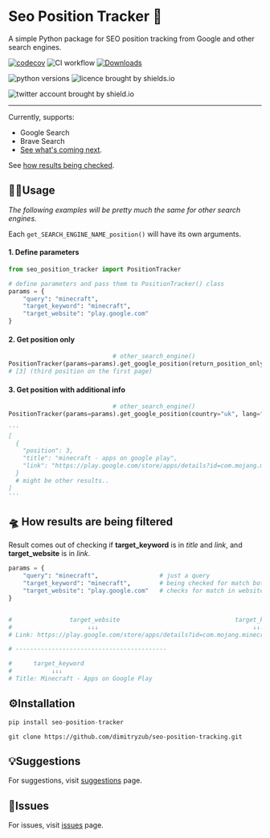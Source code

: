 # Seo Position Tracker 📡
A simple Python package for SEO position tracking from Google and other search engines.

[![codecov](https://codecov.io/gh/dimitryzub/seo-position-tracker/branch/main/graph/badge.svg?token=RX5P8YWEZG)](https://codecov.io/gh/dimitryzub/seo-position-tracker)
![CI workflow](https://github.com/dimitryzub/seo-position-tracker/actions/workflows/ci.yml/badge.svg)
[![Downloads](https://static.pepy.tech/personalized-badge/seo-position-tracker?period=month&units=international_system&left_color=grey&right_color=brightgreen&left_text=Downloads)](https://pepy.tech/project/seo-position-tracker)

![python versions](https://img.shields.io/pypi/pyversions/seo-position-tracker)
![licence brought by shields.io](https://img.shields.io/github/license/dimitryzub/seo-position-tracker?color=blue)

![twitter account brought by shield.io](https://img.shields.io/twitter/follow/DimitryZub?style=social)

___

Currently, supports:
- Google Search
- Brave Search
- [See what's coming next](https://github.com/dimitryzub/seo-position-tracker/projects).

See [how results being checked](https://github.com/dimitryzub/seo-position-tracker/#-how-results-are-being-filtered).

## 🤹‍♂️Usage

_The following examples will be pretty much the same for other search engines._

Each `get_SEARCH_ENGINE_NAME_position()` will have its own arguments. 

#### 1. Define parameters

```python
from seo_position_tracker import PositionTracker

# define parameters and pass them to PositionTracker() class
params = {
    "query": "minecraft",
    "target_keyword": "minecraft",
    "target_website": "play.google.com"
}
```

#### 2. Get position only

```python
                             # other_search_engine()
PositionTracker(params=params).get_google_position(return_position_only=True)
# [3] (third position on the first page)
```

#### 3. Get position with additional info

```python
                             # other_search_engine()
PositionTracker(params=params).get_google_position(country="uk", lang="en") # change to what you need

'''
[
  {
    "position": 3,
    "title": "minecraft - apps on google play",
    "link": "https://play.google.com/store/apps/details?id=com.mojang.minecraftpe&hl=en_us&gl=us"
  }
  # might be other results.. 
]
'''
```

## 🛸 How results are being filtered

Result comes out of checking if **target_keyword** is in _title_ and _link_, and **target_website** is in _link_. 

```python
params = {
    "query": "minecraft",                 # just a query
    "target_keyword": "minecraft",        # being checked for match both in title and link
    "target_website": "play.google.com"   # checks for match in website URL 
}


#                target_website                                target_keyword
#                     ↓↓↓                                           ↓↓↓
# Link: https://play.google.com/store/apps/details?id=com.mojang.minecraftpe&hl=en&gl=US

# ------------------------------------------

#      target_keyword     
#           ↓↓↓
# Title: Minecraft - Apps on Google Play
```

## ⚙️Installation

```python
pip install seo-position-tracker
```

```lang-none
git clone https://github.com/dimitryzub/seo-position-tracking.git
```


## 💡Suggestions
For suggestions, visit [suggestions](https://github.com/dimitryzub/seo-position-tracking/discussions) page.

## 🔦Issues
For issues, visit [issues](https://github.com/dimitryzub/seo-position-tracking/issues) page.
